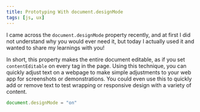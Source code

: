 ```yaml
---
title: Prototyping With document.designMode
tags: [js, ux]
---
```


I came across the `document.designMode` property recently, and at first I did
not understand why you would ever need it, but today I actually used it and
wanted to share my learnings with you!

In short, this property makes the entire document editable, as if you set
`contentEditable` on every tag in the page. Using this technique, you can
quickly adjust text on a webpage to make simple adjustments to your web app for
screenshots or demonstrations. You could even use this to quickly add or remove
text to test wrapping or responsive design with a variety of content.

```javascript
document.designMode = "on"
```
